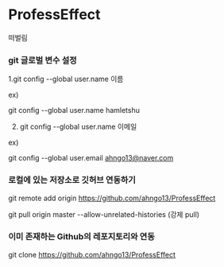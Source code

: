 # ProfessEffect
떠벌림

### git 글로벌 변수 설정
1.git config --global user.name 이름

ex)

git config --global user.name hamletshu

2. git config --global user.name 이메일

ex)

git config --global user.email ahngo13@naver.com

### 로컬에 있는 저장소로 깃허브 연동하기
git remote add origin https://github.com/ahngo13/ProfessEffect

git pull origin master --allow-unrelated-histories (강제 pull)

### 이미 존재하는 Github의 레포지토리와 연동
git clone https://github.com/ahngo13/ProfessEffect
